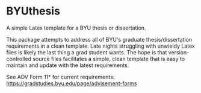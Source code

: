 # BYUthesis
A simple Latex template for a BYU thesis or dissertation.

This package attempts to address all of BYU's graduate thesis/dissertation requirements in a clean template. Late nights struggling with unwieldy Latex files is likely the last thing a grad student wants. The hope is that version-controlled source files facilitates a simple, clean template that is easy to maintain and update with the latest requirements.

See ADV Form 11* for current requirements: https://gradstudies.byu.edu/page/advisement-forms
